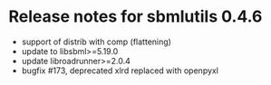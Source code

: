 # Release notes for sbmlutils 0.4.6
- support of distrib with comp (flattening)
- update to libsbml>=5.19.0
- update libroadrunner>=2.0.4
- bugfix #173, deprecated xlrd replaced with openpyxl

